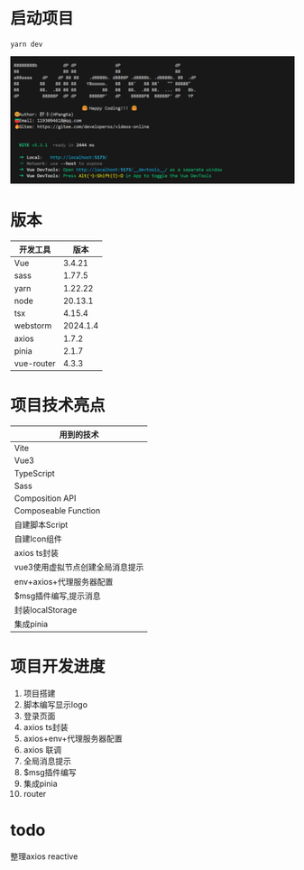 # 启动项目

```shell
yarn dev
```
![dev console](./attachment/imgs/cmd.png)

# 版本

| 开发工具     | 版本       |
|----------|----------|
| Vue      | 3.4.21   |
| sass     | 1.77.5   |
| yarn     | 1.22.22  |
| node     | 20.13.1  |
| tsx      | 4.15.4   |
| webstorm | 2024.1.4 |
| axios    | 1.7.2    |
| pinia    | 2.1.7    |
| vue-router   | 4.3.3    |


# 项目技术亮点

| 用到的技术                |
|----------------------|
| Vite                 |
| Vue3                 |
| TypeScript           |
| Sass                 |
| Composition API      |
| Composeable Function |
| 自建脚本Script           |
| 自建Icon组件             |
| axios ts封装           |
| vue3使用虚拟节点创建全局消息提示   |
| env+axios+代理服务器配置    |
| $msg插件编写,提示消息        |
| 封装localStorage       |
| 集成pinia              |


# 项目开发进度

1. 项目搭建
2. 脚本编写显示logo
3. 登录页面
4. axios ts封装
5. axios+env+代理服务器配置
6. axios 联调
7. 全局消息提示
8. $msg插件编写
9. 集成pinia
10. router

# todo
整理axios
reactive